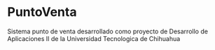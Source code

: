 # PuntoVenta
Sistema punto de venta desarrollado como proyecto de Desarrollo de Aplicaciones II de la Universidad Tecnologica de Chihuahua
